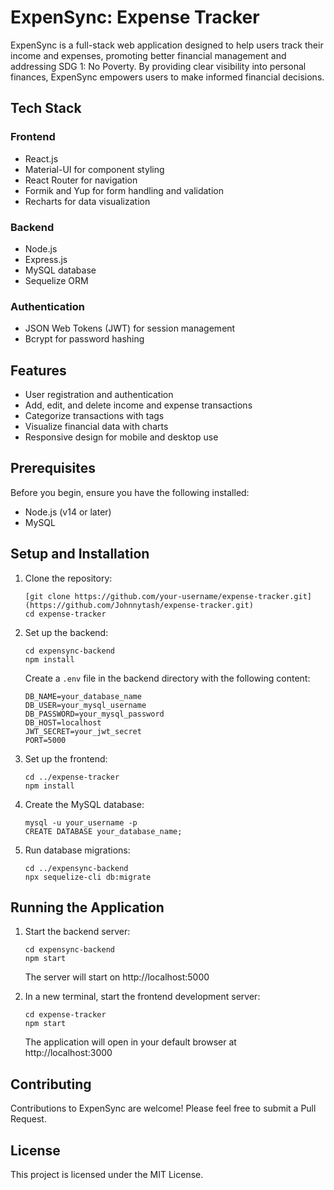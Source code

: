 # ExpenSync: Expense Tracker

ExpenSync is a full-stack web application designed to help users track their income and expenses, promoting better financial management and addressing SDG 1: No Poverty. By providing clear visibility into personal finances, ExpenSync empowers users to make informed financial decisions.

## Tech Stack

### Frontend
- React.js
- Material-UI for component styling
- React Router for navigation
- Formik and Yup for form handling and validation
- Recharts for data visualization

### Backend
- Node.js
- Express.js
- MySQL database
- Sequelize ORM

### Authentication
- JSON Web Tokens (JWT) for session management
- Bcrypt for password hashing

## Features

- User registration and authentication
- Add, edit, and delete income and expense transactions
- Categorize transactions with tags
- Visualize financial data with charts
- Responsive design for mobile and desktop use

## Prerequisites

Before you begin, ensure you have the following installed:
- Node.js (v14 or later)
- MySQL

## Setup and Installation

1. Clone the repository:
   ```
   [git clone https://github.com/your-username/expense-tracker.git](https://github.com/Johnnytash/expense-tracker.git)
   cd expense-tracker
   ```

2. Set up the backend:
   ```
   cd expensync-backend
   npm install
   ```

   Create a `.env` file in the backend directory with the following content:
   ```
   DB_NAME=your_database_name
   DB_USER=your_mysql_username
   DB_PASSWORD=your_mysql_password
   DB_HOST=localhost
   JWT_SECRET=your_jwt_secret
   PORT=5000
   ```

3. Set up the frontend:
   ```
   cd ../expense-tracker
   npm install
   ```

4. Create the MySQL database:
   ```
   mysql -u your_username -p
   CREATE DATABASE your_database_name;
   ```

5. Run database migrations:
   ```
   cd ../expensync-backend
   npx sequelize-cli db:migrate
   ```

## Running the Application

1. Start the backend server:
   ```
   cd expensync-backend
   npm start
   ```
   The server will start on http://localhost:5000

2. In a new terminal, start the frontend development server:
   ```
   cd expense-tracker
   npm start
   ```
   The application will open in your default browser at http://localhost:3000

## Contributing

Contributions to ExpenSync are welcome! Please feel free to submit a Pull Request.

## License

This project is licensed under the MIT License.
